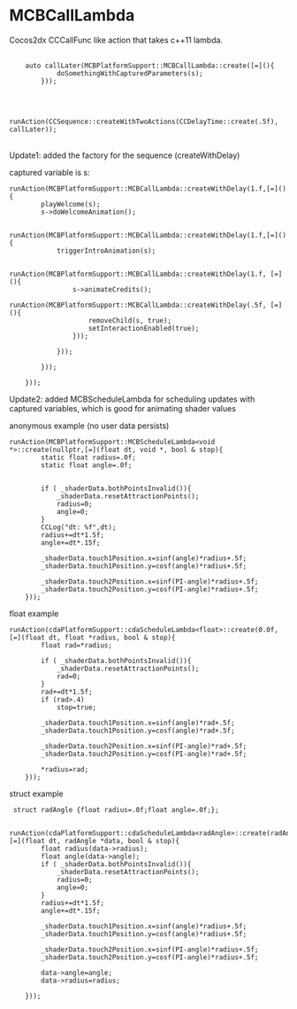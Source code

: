 MCBCallLambda
=============

Cocos2dx CCCallFunc like action that takes c++11 lambda.<br>
<br>

        auto callLater(MCBPlatformSupport::MCBCallLambda::create([=](){
                doSomethingWithCapturedParameters(s);
            }));
<br>

        runAction(CCSequence::createWithTwoActions(CCDelayTime::create(.5f), callLater));
<br>
Update1: added the factory for the sequence (createWithDelay)

captured variable is s:

	runAction(MCBPlatformSupport::MCBCallLambda::createWithDelay(1.f,[=](){
	        playWelcome(s);
	        s->doWelcomeAnimation();
        
	        runAction(MCBPlatformSupport::MCBCallLambda::createWithDelay(1.f,[=](){
	            triggerIntroAnimation(s);
            
	            runAction(MCBPlatformSupport::MCBCallLambda::createWithDelay(1.f, [=](){
	                s->animateCredits();
	                runAction(MCBPlatformSupport::MCBCallLambda::createWithDelay(.5f, [=](){
	                    removeChild(s, true);
	                    setInteractionEnabled(true);
	                }));
                
	            }));
            
	        }));
        
	    }));
	    
	    
Update2: added MCBScheduleLambda<T> for scheduling updates with captured variables, which is good for animating shader values
<br>

anonymous example (no user data persists)

	runAction(MCBPlatformSupport::MCBScheduleLambda<void *>::create(nullptr,[=](float dt, void *, bool & stop){
	        static float radius=.0f;
	        static float angle=.0f;
        
        
	        if ( _shaderData.bothPointsInvalid()){
	            _shaderData.resetAttractionPoints();
	            radius=0;
	            angle=0;
	        }
	        CCLog("dt: %f",dt);
	        radius+=dt*1.5f;
	        angle+=dt*.15f;
        
	        _shaderData.touch1Position.x=sinf(angle)*radius+.5f;
	        _shaderData.touch1Position.y=cosf(angle)*radius+.5f;
        
	        _shaderData.touch2Position.x=sinf(PI-angle)*radius+.5f;
	        _shaderData.touch2Position.y=cosf(PI-angle)*radius+.5f;
	    }));


float example

	runAction(cdaPlatformSupport::cdaScheduleLambda<float>::create(0.0f,[=](float dt, float *radius, bool & stop){
	        float rad=*radius;

	        if ( _shaderData.bothPointsInvalid()){
	            _shaderData.resetAttractionPoints();
	            rad=0;
	        }
	        rad+=dt*1.5f;
	        if (rad>.4)
	            stop=true;

	        _shaderData.touch1Position.x=sinf(angle)*rad+.5f;
	        _shaderData.touch1Position.y=cosf(angle)*rad+.5f;

	        _shaderData.touch2Position.x=sinf(PI-angle)*rad+.5f;
	        _shaderData.touch2Position.y=cosf(PI-angle)*rad+.5f;

	        *radius=rad;
	    }));


struct example

	 struct radAngle {float radius=.0f;float angle=.0f;};

	    runAction(cdaPlatformSupport::cdaScheduleLambda<radAngle>::create(radAngle(),[=](float dt, radAngle *data, bool & stop){
	        float radius(data->radius);
	        float angle(data->angle);
	        if ( _shaderData.bothPointsInvalid()){
	            _shaderData.resetAttractionPoints();
	            radius=0;
	            angle=0;
	        }
	        radius+=dt*1.5f;
	        angle+=dt*.15f;

	        _shaderData.touch1Position.x=sinf(angle)*radius+.5f;
	        _shaderData.touch1Position.y=cosf(angle)*radius+.5f;

	        _shaderData.touch2Position.x=sinf(PI-angle)*radius+.5f;
	        _shaderData.touch2Position.y=cosf(PI-angle)*radius+.5f;

	        data->angle=angle;
	        data->radius=radius;

	    }));
